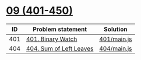 # [09 (401-450)](https://leetcode.com/problemset/all/#page-9)


| ID  | Problem statement                                                            | Solution                   |
|-----|------------------------------------------------------------------------------|----------------------------|
| 401 | [401. Binary Watch](https://leetcode.com/problems/binary-watch/)             | [401/main.js](401/main.js) |
| 404 | [404. Sum of Left Leaves](https://leetcode.com/problems/sum-of-left-leaves/) | [404/main.js](404/main.js) |

